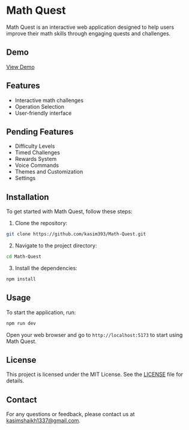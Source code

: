 # Math Quest

Math Quest is an interactive web application designed to help users improve their math skills through engaging quests and challenges.

## Demo
<a href="https://maths-quest.netlify.app/" target="_blank">View Demo</a>
## Features

- Interactive math challenges
- Operation Selection
- User-friendly interface

## Pending Features

- Difficulty Levels
- Timed Challenges
- Rewards System
- Voice Commands
- Themes and Customization
- Settings

## Installation

To get started with Math Quest, follow these steps:

1. Clone the repository:

```bash
git clone https://github.com/kasim393/Math-Quest.git
```

2. Navigate to the project directory:

```bash
cd Math-Quest
```

3. Install the dependencies:

```bash
npm install
```

## Usage

To start the application, run:

```bash
npm run dev
```

Open your web browser and go to `http://localhost:5173` to start using Math Quest.

## License

This project is licensed under the MIT License. See the [LICENSE](LICENSE) file for details.

## Contact

For any questions or feedback, please contact us at [kasimshaikh1337@gmail.com](mailto:kasimshaikh1337@gmail.com).
